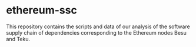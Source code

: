 # ethereum-ssc

This repository contains the scripts and data of our analysis of the software supply chain of dependencies corresponding to the Ethereum nodes Besu and Teku.